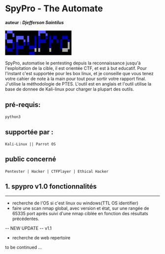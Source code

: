 # SpyPro - The Automate
#### auteur : *Djefferson Saintilus*
![image](./config/bannerOfficial.svg)

SpyPro, automatise le pentesting depuis la reconnaissance 
jusqu'à l'exploitation de la cible, il est orientée CTF, 
et est à but educatif. Pour l'instant c'est supportée pour 
les box linux, et je conseille que vous tenez votre cahier 
de note à la main pour tout pour sortir votre rapport final. 
J'utilise la méthodologie de PTES. L'outil est en anglais et 
l'outil utilise la base de donnee de Kali-linux pour charger 
la plupart des outils.

 ## pré-requis: 
`python3`

## supportée par :
`Kali-Linux || Parrot OS`

## public concerné
`Pentester | Hacker | CTFPlayer | Ethical Hacker`


## 1. spypro v1.0 fonctionnalités
_______________________________________________________
- recherche de l'OS si c'est linux ou windows(TTL OS identifier)
- faire une scan nmap global, avec version et état, sur une rangée de 
65335 port après suivi d'une nmap ciblée en fonction des résultats précédentes.

-- NEW UPDATE -- v1.1
- recherche de web repertoire

to be continued ...
